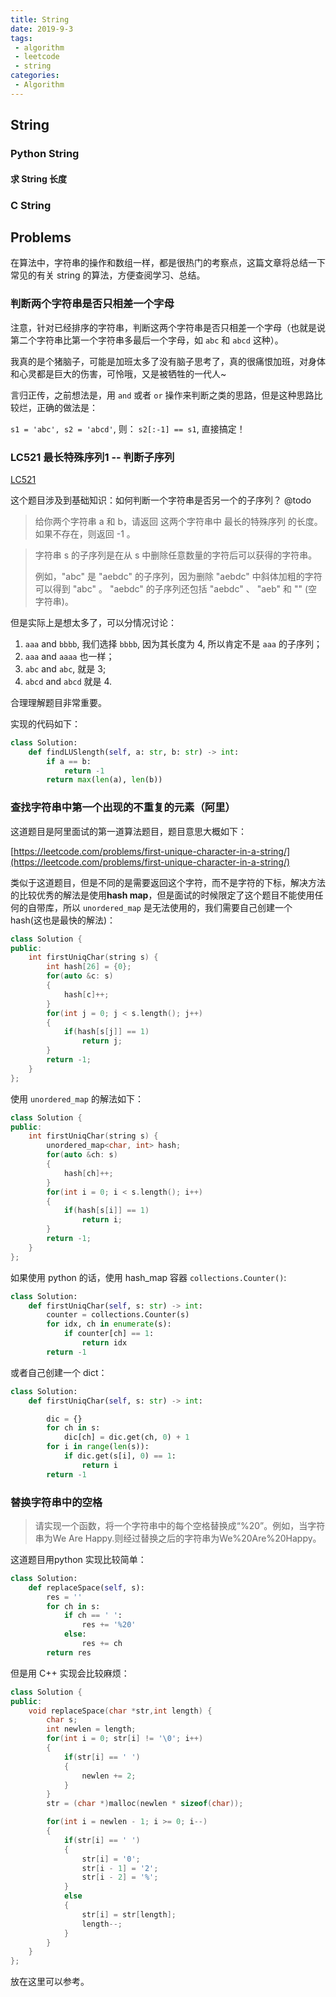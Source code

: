 ```yaml
---
title: String
date: 2019-9-3
tags:
 - algorithm
 - leetcode
 - string
categories:
 - Algorithm
---
```


## String

### Python String

#### 求 String 长度

### C String


## Problems

在算法中，字符串的操作和数组一样，都是很热门的考察点，这篇文章将总结一下常见的有关 string 的算法，方便查阅学习、总结。

### 判断两个字符串是否只相差一个字母

注意，针对已经排序的字符串，判断这两个字符串是否只相差一个字母（也就是说第二个字符串比第一个字符串多最后一个字母，如 `abc` 和 `abcd` 这种）。

我真的是个猪脑子，可能是加班太多了没有脑子思考了，真的很痛恨加班，对身体和心灵都是巨大的伤害，可怜哦，又是被牺牲的一代人~

言归正传，之前想法是，用 `and` 或者 `or` 操作来判断之类的思路，但是这种思路比较烂，正确的做法是：

`s1 = 'abc', s2 = 'abcd'`, 则： `s2[:-1] == s1`, 直接搞定！


### LC521 最长特殊序列1 -- 判断子序列

[LC521](https://leetcode-cn.com/problems/longest-uncommon-subsequence-i/)

这个题目涉及到基础知识：如何判断一个字符串是否另一个的子序列？ @todo

> 给你两个字符串 a 和 b，请返回 这两个字符串中 最长的特殊序列  的长度。如果不存在，则返回 -1 。

> 字符串 s 的子序列是在从 s 中删除任意数量的字符后可以获得的字符串。
>
> 例如，"abc" 是 "aebdc" 的子序列，因为删除 "aebdc" 中斜体加粗的字符可以得到 "abc" 。 "aebdc" 的子序列还包括 "aebdc" 、 "aeb" 和 "" (空字符串)。


但是实际上是想太多了，可以分情况讨论：

1. `aaa` and `bbbb`, 我们选择 `bbbb`, 因为其长度为 4, 所以肯定不是 `aaa` 的子序列；
2. `aaa` and `aaaa` 也一样；
3. `abc` and `abc`, 就是 3;
4. `abcd` and `abcd` 就是 4.

合理理解题目非常重要。

实现的代码如下：

```python
class Solution:
    def findLUSlength(self, a: str, b: str) -> int:
        if a == b:
            return -1
        return max(len(a), len(b))
```


### 查找字符串中第一个出现的不重复的元素（阿里）

这道题目是阿里面试的第一道算法题目，题目意思大概如下：

[https://leetcode.com/problems/first-unique-character-in-a-string/](https://leetcode.com/problems/first-unique-character-in-a-string/)

类似于这道题目，但是不同的是需要返回这个字符，而不是字符的下标，解决方法的比较优秀的解法是使用**hash map**，但是面试的时候限定了这个题目不能使用任何的自带库，所以 `unordered_map` 是无法使用的，我们需要自己创建一个 hash(这也是最快的解法)：

```cpp
class Solution {
public:
    int firstUniqChar(string s) {
        int hash[26] = {0};
        for(auto &c: s)
        {
            hash[c]++;
        }
        for(int j = 0; j < s.length(); j++)
        {
            if(hash[s[j]] == 1)
                return j;
        }
        return -1;
    }
};
```

使用 `unordered_map` 的解法如下：

```cpp
class Solution {
public:
    int firstUniqChar(string s) {
        unordered_map<char, int> hash;
        for(auto &ch: s)
        {
            hash[ch]++;
        }
        for(int i = 0; i < s.length(); i++)
        {
            if(hash[s[i]] == 1)
                return i;
        }
        return -1;
    }
};


```

如果使用 python 的话，使用 hash_map 容器 `collections.Counter()`:

```py
class Solution:
    def firstUniqChar(self, s: str) -> int:
        counter = collections.Counter(s)
        for idx, ch in enumerate(s):
            if counter[ch] == 1:
                return idx
        return -1
```

或者自己创建一个 dict：

```py
class Solution:
    def firstUniqChar(self, s: str) -> int:

        dic = {}
        for ch in s:
            dic[ch] = dic.get(ch, 0) + 1
        for i in range(len(s)):
            if dic.get(s[i], 0) == 1:
                return i
        return -1
```

### 替换字符串中的空格

> 请实现一个函数，将一个字符串中的每个空格替换成“%20”。例如，当字符串为We Are Happy.则经过替换之后的字符串为We%20Are%20Happy。

这道题目用python 实现比较简单：

```py
class Solution:
    def replaceSpace(self, s):
        res = ''
        for ch in s:
            if ch == ' ':
                res += '%20'
            else:
                res += ch
        return res
```

但是用 C++ 实现会比较麻烦：

```cpp
class Solution {
public:
    void replaceSpace(char *str,int length) {
        char s;
        int newlen = length;
        for(int i = 0; str[i] != '\0'; i++)
        {
            if(str[i] == ' ')
            {
                newlen += 2;
            }
        }
        str = (char *)malloc(newlen * sizeof(char));

        for(int i = newlen - 1; i >= 0; i--)
        {
            if(str[i] == ' ')
            {
                str[i] = '0';
                str[i - 1] = '2';
                str[i - 2] = '%';
            }
            else
            {
                str[i] = str[length];
                length--;
            }
        }
    }
};
```

放在这里可以参考。
